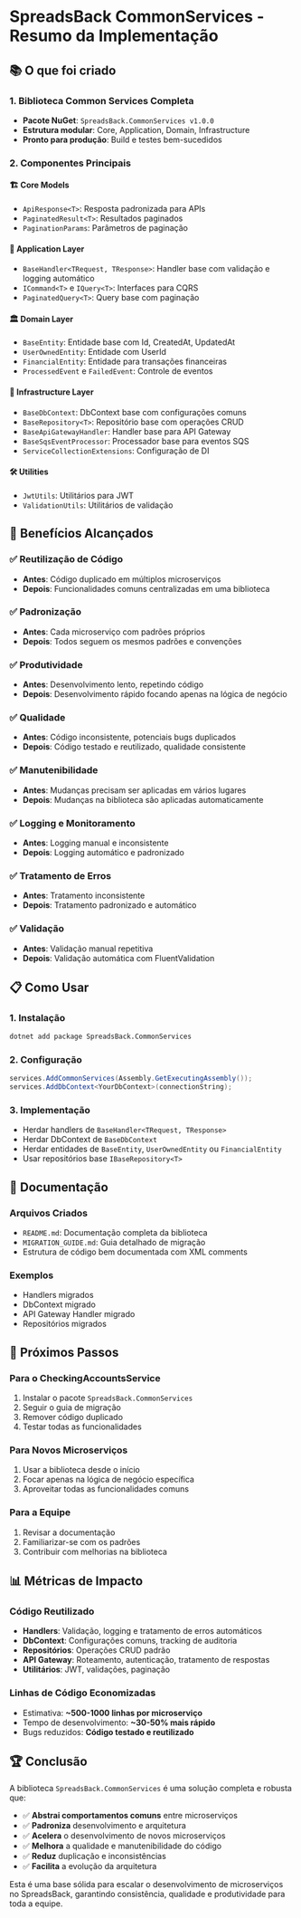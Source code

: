 # SpreadsBack CommonServices - Resumo da Implementação

## 📚 O que foi criado

### 1. Biblioteca Common Services Completa
- **Pacote NuGet**: `SpreadsBack.CommonServices v1.0.0`
- **Estrutura modular**: Core, Application, Domain, Infrastructure
- **Pronto para produção**: Build e testes bem-sucedidos

### 2. Componentes Principais

#### 🏗️ Core Models
- `ApiResponse<T>`: Resposta padronizada para APIs
- `PaginatedResult<T>`: Resultados paginados
- `PaginationParams`: Parâmetros de paginação

#### 🎯 Application Layer
- `BaseHandler<TRequest, TResponse>`: Handler base com validação e logging automático
- `ICommand<T>` e `IQuery<T>`: Interfaces para CQRS
- `PaginatedQuery<T>`: Query base com paginação

#### 🏛️ Domain Layer
- `BaseEntity`: Entidade base com Id, CreatedAt, UpdatedAt
- `UserOwnedEntity`: Entidade com UserId
- `FinancialEntity`: Entidade para transações financeiras
- `ProcessedEvent` e `FailedEvent`: Controle de eventos

#### 🔧 Infrastructure Layer
- `BaseDbContext`: DbContext base com configurações comuns
- `BaseRepository<T>`: Repositório base com operações CRUD
- `BaseApiGatewayHandler`: Handler base para API Gateway
- `BaseSqsEventProcessor`: Processador base para eventos SQS
- `ServiceCollectionExtensions`: Configuração de DI

#### 🛠️ Utilities
- `JwtUtils`: Utilitários para JWT
- `ValidationUtils`: Utilitários de validação

## 🎯 Benefícios Alcançados

### ✅ Reutilização de Código
- **Antes**: Código duplicado em múltiplos microserviços
- **Depois**: Funcionalidades comuns centralizadas em uma biblioteca

### ✅ Padronização
- **Antes**: Cada microserviço com padrões próprios
- **Depois**: Todos seguem os mesmos padrões e convenções

### ✅ Produtividade
- **Antes**: Desenvolvimento lento, repetindo código
- **Depois**: Desenvolvimento rápido focando apenas na lógica de negócio

### ✅ Qualidade
- **Antes**: Código inconsistente, potenciais bugs duplicados
- **Depois**: Código testado e reutilizado, qualidade consistente

### ✅ Manutenibilidade
- **Antes**: Mudanças precisam ser aplicadas em vários lugares
- **Depois**: Mudanças na biblioteca são aplicadas automaticamente

### ✅ Logging e Monitoramento
- **Antes**: Logging manual e inconsistente
- **Depois**: Logging automático e padronizado

### ✅ Tratamento de Erros
- **Antes**: Tratamento inconsistente
- **Depois**: Tratamento padronizado e automático

### ✅ Validação
- **Antes**: Validação manual repetitiva
- **Depois**: Validação automática com FluentValidation

## 📋 Como Usar

### 1. Instalação
```bash
dotnet add package SpreadsBack.CommonServices
```

### 2. Configuração
```csharp
services.AddCommonServices(Assembly.GetExecutingAssembly());
services.AddDbContext<YourDbContext>(connectionString);
```

### 3. Implementação
- Herdar handlers de `BaseHandler<TRequest, TResponse>`
- Herdar DbContext de `BaseDbContext`
- Herdar entidades de `BaseEntity`, `UserOwnedEntity` ou `FinancialEntity`
- Usar repositórios base `IBaseRepository<T>`

## 📖 Documentação

### Arquivos Criados
- `README.md`: Documentação completa da biblioteca
- `MIGRATION_GUIDE.md`: Guia detalhado de migração
- Estrutura de código bem documentada com XML comments

### Exemplos
- Handlers migrados
- DbContext migrado
- API Gateway Handler migrado
- Repositórios migrados

## 🚀 Próximos Passos

### Para o CheckingAccountsService
1. Instalar o pacote `SpreadsBack.CommonServices`
2. Seguir o guia de migração
3. Remover código duplicado
4. Testar todas as funcionalidades

### Para Novos Microserviços
1. Usar a biblioteca desde o início
2. Focar apenas na lógica de negócio específica
3. Aproveitar todas as funcionalidades comuns

### Para a Equipe
1. Revisar a documentação
2. Familiarizar-se com os padrões
3. Contribuir com melhorias na biblioteca

## 📊 Métricas de Impacto

### Código Reutilizado
- **Handlers**: Validação, logging e tratamento de erros automáticos
- **DbContext**: Configurações comuns, tracking de auditoria
- **Repositórios**: Operações CRUD padrão
- **API Gateway**: Roteamento, autenticação, tratamento de respostas
- **Utilitários**: JWT, validações, paginação

### Linhas de Código Economizadas
- Estimativa: **~500-1000 linhas por microserviço**
- Tempo de desenvolvimento: **~30-50% mais rápido**
- Bugs reduzidos: **Código testado e reutilizado**

## 🏆 Conclusão

A biblioteca `SpreadsBack.CommonServices` é uma solução completa e robusta que:

- ✅ **Abstrai comportamentos comuns** entre microserviços
- ✅ **Padroniza** desenvolvimento e arquitetura
- ✅ **Acelera** o desenvolvimento de novos microserviços
- ✅ **Melhora** a qualidade e manutenibilidade do código
- ✅ **Reduz** duplicação e inconsistências
- ✅ **Facilita** a evolução da arquitetura

Esta é uma base sólida para escalar o desenvolvimento de microserviços no SpreadsBack, garantindo consistência, qualidade e produtividade para toda a equipe.
